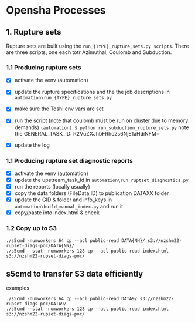 
# Opensha Processes

## 1. Rupture sets

Rupture sets are built using the `run_{TYPE}_rupture_sets.py scripts`. There are three scripts, one each totr Azimuthal, Coulomb and Subduction.

### 1.1 Producing rupture sets

 - [x] activate the venv (automation)
 - [x] update the rupture specifications and the the job descriptions in `automation\run_{TYPE}_rupture_sets.py`
 - [x] make sure the Toshi env vars are set
 - [x] run the script (note that coulomb must be run on cluster due to memory demands)
       `(automation) $ python run_subduction_rupture_sets.py`
       note the GENERAL_TASK_ID: R2VuZXJhbFRhc2s6NjE1aHdiNFM=
 - [x] update the log


### 1.1 Producing rupture set diagnostic reports

 - [x] activate the venv (automation)
 - [x] update the upstream_task_id in `automation\run_ruptset_diagnostics.py`
 - [x] run the reports (locally usually)
 - [x] copy the data folders (FileData:ID) to publication DATAXX folder
 - [x] update the GID & folder and info_keys in  `automation\build_manual_index.py` and run it
 - [x] copy/paste into index.html & check

### 1.2 Copy up to S3

```
./s5cmd -numworkers 64 cp --acl public-read DATA{NN}/ s3://nzshm22-rupset-diags-poc/DATA{NN}/
./s5cmd --stat -numworkers 128 cp --acl public-read index.html s3://nzshm22-rupset-diags-poc/
```


## s5cmd to transfer S3 data efficiently

examples

```
./s5cmd -numworkers 64 cp --acl public-read DATA9/ s3://nzshm22-rupset-diags-poc/DATA9/
./s5cmd --stat -numworkers 128 cp --acl public-read index.html s3://nzshm22-rupset-diags-poc/
```
